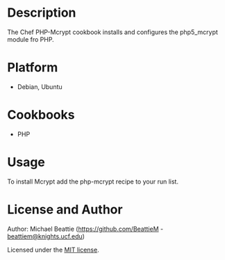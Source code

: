 Description
===========
The Chef PHP-Mcrypt cookbook installs and configures the php5_mcrypt module fro PHP.

Platform
========
* Debian, Ubuntu

Cookbooks
=========
* PHP

Usage
=====
To install Mcrypt add the php-mcrypt recipe to your run list.

License and Author
==================
Author: Michael Beattie (https://github.com/BeattieM - beattiem@knights.ucf.edu)

Licensed under the [MIT license](http://opensource.org/licenses/MIT).